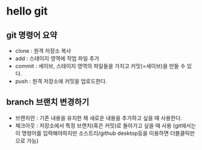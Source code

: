 # hello git

## git 명령어 요약

- clone : 원격 저장소 복사
- add : 스테이지 영역에 작업 파일 추가
- commit : 세이브, 스테이지 영역의 파일들을 가지고 커밋(=세이브)을 만들 수 있다.
- push :  원격 저장소에 커밋을 업로드한다.

## branch 브랜치 변경하기

- 브랜치란 : 기존 내용을 유지한 채 새로운 내용을 추가하고 싶을 때 사용한다.
- 체크아웃 : 저장소에서 특정 브랜치(혹은 커밋)로 돌아가고 싶을 때 사용
(git에서는 이 명령어를 입력해야하지만 소스트리/github desktop등을 이용하면 더블클릭만으로 가능)

 